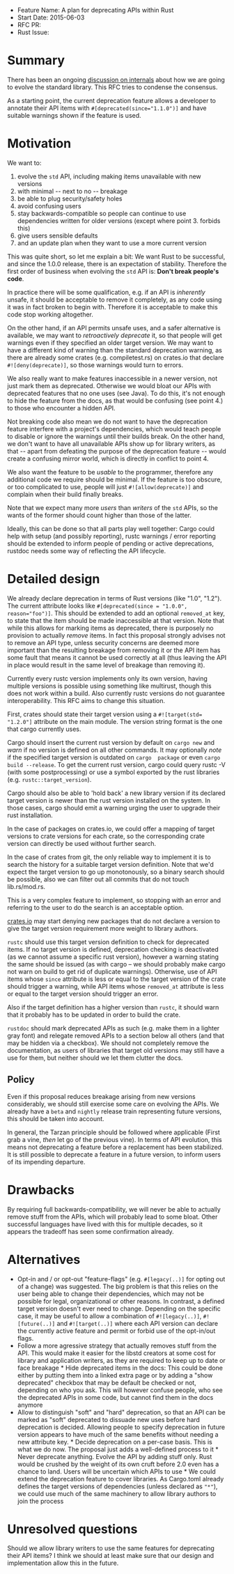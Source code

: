 - Feature Name: A plan for deprecating APIs within Rust
- Start Date: 2015-06-03
- RFC PR: 
- Rust Issue: 

# Summary

There has been an ongoing [discussion on 
internals](https://internals.rust-lang.org/t/thoughts-on-aggressive-deprecation-in-libstd/2176/55) 
about how we are going to evolve the standard library. This RFC tries 
to condense the consensus.

As a starting point, the current deprecation feature allows a developer
to annotate their API items with `#[deprecated(since="1.1.0")]` and
have suitable warnings shown if the feature is used.

# Motivation

We want to:

1. evolve the `std` API, including making items unavailable with new 
versions
2. with minimal -- next to no -- breakage
3. be able to plug security/safety holes 
4. avoid confusing users
5. stay backwards-compatible so people can continue to use dependencies 
written for older versions (except where point 3. forbids this)
6. give users sensible defaults
7. and an update plan when they want to use a more current version

This was quite short, so let me explain a bit: We want Rust to be
successful, and since the 1.0.0 release, there is an expectation of
stability. Therefore the first order of business when evolving the
`std` API is: **Don't break people's code**. 

In practice there will be some qualification, e.g. if an API is
*inherently* unsafe, it should be acceptable to remove it completely,
as any code using it was in fact broken to begin with. Therefore it is
acceptable to make this code stop working altogether.

On the other hand, if an API permits unsafe uses, and a safer 
alternative is available, we may want to *retroactively deprecate* it, 
so that people will get warnings even if they specified an older target 
version. We may want to have a different kind of warning than the 
standard deprecation warning, as there are already some crates (e.g. 
compiletest.rs) on crates.io that declare `#![deny(deprecate)]`, so 
those warnings would turn to errors. 

We also really want to make features inaccessible in a newer version, 
not just mark them as deprecated. Otherwise we would bloat our APIs 
with deprecated features that no one uses (see Java). To do this, it's 
not enough to hide the feature from the docs, as that would be 
confusing (see point 4.) to those who encounter a hidden API.

Not breaking code also mean we do not want to have the deprecation 
feature interfere with a project's dependencies, which would teach 
people to disable or ignore the warnings until their builds break. On
the other hand, we don't want to have all unavailable APIs show up
for library writers, as that -- apart from defeating the purpose of the
deprecation feature -- would create a confusing mirror world, 
which is directly in conflict to point 4.

We also want the feature to be *usable* to the programmer, therefore
any additional code we require should be minimal. If the feature is too
obscure, or too complicated to use, people will just 
`#![allow(deprecate)]` and complain when their build finally breaks.

Note that we expect many more *users* than *writers* of the `std` APIs,
so the wants of the former should count higher than those of the latter.

Ideally, this can be done so that all parts play well together: Cargo 
could help with setup (and possibly reporting), rustc warnings / error 
reporting should be extended to inform people of pending or active 
deprecations, rustdoc needs some way of reflecting the API lifecycle.

# Detailed design

We already declare deprecation in terms of Rust versions (like "1.0", 
"1.2"). The current attribute looks like `#[deprecated(since = "1.0.0", 
reason="foo")]`. This should be extended to add an optional 
`removed_at` key, to state that the item should be made inaccessible at 
that version. Note that while this allows for marking items as 
deprecated, there is purposely no provision to actually *remove* items. 
In fact this proposal strongly advises not to remove an API type, 
unless security concerns are deemed more important than the resulting 
breakage from removing it or the API item has some fault that means it 
cannot be used correctly at all (thus leaving the API in place would 
result in the same level of breakage than removing it).

Currently every rustc version implements only its own version, having 
multiple versions is possible using something like multirust, though 
this does not work within a build. Also currently rustc versions do not 
guarantee interoperability. This RFC aims to change this situation.

First, crates should state their target version using a 
`#![target(std= "1.2.0"]` attribute on the main module. The version
string format is the one that cargo currently uses.

Cargo should insert the current rust version by default on `cargo new` 
and *warn* if no version is defined on all other commands. It may 
optionally *note* if the specified target version is outdated on `cargo 
package` or even  `cargo build --release`. To get the current rust 
version, cargo could query rustc -V (with some postprocessing) or use a 
symbol exported by the rust libraries (e.g. `rustc::target_version`).

Cargo should also be able to 'hold back' a new library version if its 
declared target version is newer than the rust version installed on the 
system. In those cases, cargo should emit a warning urging the user to 
upgrade their rust installation.

In the case of packages on crates.io, we could offer a mapping of 
target versions to crate versions for each crate, so the corresponding 
crate version can directly be used without further search.

In the case of crates from git, the only reliable way to implement it 
is to search the history for a suitable target version definition. Note 
that we'd expect the target version to go up monotonously, so a binary 
search should be possible, also we can filter out all commits that do 
not touch lib.rs/mod.rs. 

This is a very complex feature to implement, so stopping with an error 
and referring to the user to do the search is an acceptable option.

[crates.io](https://crates.io) may start denying new packages that do 
not declare a version to give the target version requirement more 
weight to library authors. 

`rustc` should use this target version definition to check for 
deprecated items. If no target version is defined, deprecation checking 
is deactivated (as we cannot assume a specific rust version), however a 
warning stating the same should be issued (as with cargo – we should 
probably make cargo not warn on build to get rid of duplicate 
warnings). Otherwise, use of API items whose `since` attribute is less 
or equal to the target version of the crate should trigger a warning, 
while API items whose `removed_at` attribute is less or equal to the 
target version should trigger an error. 

Also if the target definition has a higher version than `rustc`, it
should warn that it probably has to be updated in order to build the
crate.

`rustdoc` should mark deprecated APIs as such (e.g. make them in a 
lighter gray font) and relegate removed APIs to a section below all 
others (and that may be hidden via a checkbox). We should not 
completely remove the documentation, as users of libraries that target 
old versions may still have a use for them, but neither should we let 
them clutter the docs. 

## Policy

Even if this proposal reduces breakage arising from new versions
considerably, we should still exercise some care on evolving the APIs.
We already have a `beta` and `nightly` release train representing
future versions, this should be taken into account.

In general, the Tarzan principle should be followed where applicable
(First grab a vine, *then* let go of the previous vine). In terms of
API evolution, this means not deprecating a feature before a 
replacement has been stabilized. It is still possible to deprecate a
feature in a future version, to inform users of its impending 
departure.

# Drawbacks

By requiring full backwards-compatibility, we will never be able to 
actually remove stuff from the APIs, which will probably lead to some 
bloat. Other successful languages have lived with this for multiple 
decades, so it appears the tradeoff has seen some confirmation already. 

# Alternatives

* Opt-in and / or opt-out "feature-flags" (e.g. `#[legacy(..)]` for 
opting out of a change) was suggested. The big problem is that this 
relies on the user being able to change their dependencies, which may 
not be possible for legal, organizational or other reasons. In 
contrast, a defined target version doesn't ever need to change. 
Depending on the specific case, it may be useful to allow a combination 
of `#![legacy(..)]`, `#![future(..)]` and `#![target(..)]` where each 
API version can declare the currently active feature and permit or
forbid use of the opt-in/out flags.
* Follow a more agressive strategy that actually removes stuff from the 
API. This would make it easier for the libstd creators at some cost for 
library and application writers, as they are required to keep up to 
date or face breakage * Hide deprecated items in the docs: This could 
be done either by putting them into a linked extra page or by adding a 
"show deprecated" checkbox that may be default be checked or not, 
depending on who you ask. This will however confuse people, who see the 
deprecated APIs in some code, but cannot find them in the docs anymore 
* Allow to distinguish "soft" and "hard" deprecation, so that an API 
can be marked as "soft" deprecated to dissuade new uses before hard 
deprecation is decided. Allowing people to specify deprecation in 
future version appears to have much of the same benefits without 
needing a new attribute key. * Decide deprecation on a per-case basis. 
This is what we do now. The proposal just adds a well-defined process 
to it * Never deprecate anything. Evolve the API by adding stuff only. 
Rust would be crushed by the weight of its own cruft before 2.0 even 
has a chance to land. Users will be uncertain which APIs to use * We 
could extend the deprecation feature to cover libraries. As Cargo.toml 
already defines the target versions of dependencies (unless declared as 
`"*"`), we could use much of the same machinery to allow library 
authors to join the process

# Unresolved questions

Should we allow library writers to use the same features for 
deprecating their API items? I think we should at least make sure that
our design and implementation allow this in the future.
